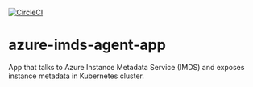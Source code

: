 <!--

    TODO:

    - Add the project to the CircleCI:
      https://circleci.com/setup-project/gh/giantswarm/azure-imds-agent-app

    - Change the badge (with style=shield):
      https://circleci.com/gh/giantswarm/azure-imds-agent-app/edit#badges
      If this is a private repository token with scope `status` will be needed.

    - Update CODEOWNERS file according to the needs for this project

    - Run `devctl replace -i "REPOSITORY_NAME" "$(basename $(git rev-parse --show-toplevel))" *.md`
      and commit your changes.

    - If the repository is public consider adding godoc badge. This should be
      the first badge separated with a single space.
      [![GoDoc](https://godoc.org/github.com/giantswarm/azure-imds-agent-app?status.svg)](http://godoc.org/github.com/giantswarm/azure-imds-agent-app)

-->
[![CircleCI](https://circleci.com/gh/giantswarm/azure-imds-agent-app.svg?style=shield&circle-token=cbabd7d13186f190fca813db4f0c732b026f5f6c)](https://circleci.com/gh/giantswarm/azure-imds-agent-app)

# azure-imds-agent-app

App that talks to Azure Instance Metadata Service (IMDS) and exposes instance
metadata in Kubernetes cluster.
 